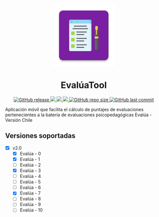 <p align="center">
  <img src="https://github.com/figonzal1/EvaluaTool/blob/master/app/src/main/ic_launcher-web.png" width="200" height="200">
</p>
<h1 align="center">EvalúaTool</h1>
<p align="center">
  
  <a href="https://img.shields.io/github/v/release/figonzal1/EvaluaTool?color=orange&include_prereleases" alt="Version">
        <img alt="GitHub release" src="https://img.shields.io/github/v/release/figonzal1/EvaluaTool?color=orange&include_prereleases">
  </a>
  
  <a href="https://travis-ci.com/figonzal1/EvaluaTool" alt="Travis">
        <img src="https://travis-ci.com/figonzal1/EvaluaTool.svg?branch=master" />
  </a>
  
  <a href="https://snyk.io/test/github/figonzal1/EvaluaTool?targetFile=app/build.gradle" alt="Snyk">
        <img src="https://snyk.io/test/github/figonzal1/EvaluaTool/badge.svg?targetFile=app/build.gradle" />
  </a>
  
  <a href="https://www.codefactor.io/repository/github/figonzal1/evaluatool" alt="CodeFactor">
        <img src="https://www.codefactor.io/repository/github/figonzal1/evaluatool/badge" />
  </a>
  
  <a href="https://img.shields.io/github/repo-size/figonzal1/EvaluaTool" alt="GitHub repo size">
        <img alt="GitHub repo size" src="https://img.shields.io/github/repo-size/figonzal1/EvaluaTool">
  </a>
  
  <a href="https://img.shields.io/github/last-commit/figonzal1/EvaluaTool?color=orange" alt="Last Commit">
        <img alt="GitHub last commit" src="https://img.shields.io/github/last-commit/figonzal1/EvaluaTool?color=orange">
  </a>
</p>

Aplicación móvil que facilita el cálculo de puntajes de evaluaciones pertenecientes a la batería de evaluaciones psicopedagógicas Evalúa - Versión Chile

## Versiones soportadas
- [x] v2.0
  - [x] Evalúa - 0
  - [x] Evalúa - 1
  - [ ] Evalúa - 2
  - [x] Evalúa - 3
  - [ ] Evalúa - 4
  - [ ] Evalúa - 5
  - [ ] Evalúa - 6
  - [x] Evalúa - 7
  - [ ] Evalúa - 8
  - [ ] Evalúa - 9
  - [ ] Evalúa - 10
